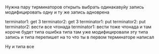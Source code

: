 Нужна пару тирминаторов открыть выбрать одинакавуйу запись модифицировать одну и ту же запись адноврена

terminator1: get 3
terminator2: get 3
terminator1: put 
terminator2: put
terminator2: вести все чтонада
terminator1: вести тоже чтонада и там короче будет типа ошибка 
             типа там уже модифицировали эту типа запись и типа 
             перепишет на то что ты в первом терминаторе написал

Ну и типа все
